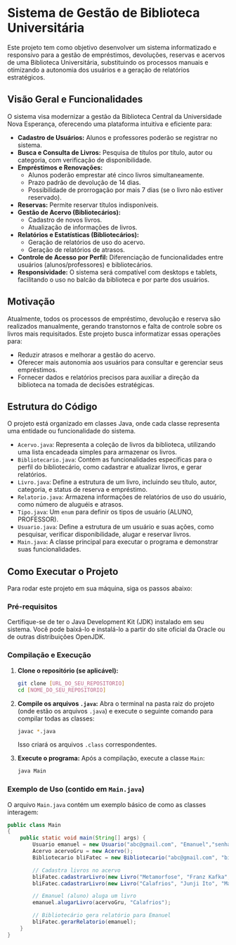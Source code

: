 # Sistema de Gestão de Biblioteca Universitária

Este projeto tem como objetivo desenvolver um sistema informatizado e responsivo para a gestão de empréstimos, devoluções, reservas e acervos de uma Biblioteca Universitária, substituindo os processos manuais e otimizando a autonomia dos usuários e a geração de relatórios estratégicos.

## Visão Geral e Funcionalidades

O sistema visa modernizar a gestão da Biblioteca Central da Universidade Nova Esperança, oferecendo uma plataforma intuitiva e eficiente para:

* **Cadastro de Usuários:** Alunos e professores poderão se registrar no sistema.
* **Busca e Consulta de Livros:** Pesquisa de títulos por título, autor ou categoria, com verificação de disponibilidade.
* **Empréstimos e Renovações:**
    * Alunos poderão emprestar até cinco livros simultaneamente.
    * Prazo padrão de devolução de 14 dias.
    * Possibilidade de prorrogação por mais 7 dias (se o livro não estiver reservado).
* **Reservas:** Permite reservar títulos indisponíveis.
* **Gestão de Acervo (Bibliotecários):**
    * Cadastro de novos livros.
    * Atualização de informações de livros.
* **Relatórios e Estatísticas (Bibliotecários):**
    * Geração de relatórios de uso do acervo.
    * Geração de relatórios de atrasos.
* **Controle de Acesso por Perfil:** Diferenciação de funcionalidades entre usuários (alunos/professores) e bibliotecários.
* **Responsividade:** O sistema será compatível com desktops e tablets, facilitando o uso no balcão da biblioteca e por parte dos usuários.

## Motivação

Atualmente, todos os processos de empréstimo, devolução e reserva são realizados manualmente, gerando transtornos e falta de controle sobre os livros mais requisitados. Este projeto busca informatizar essas operações para:

* Reduzir atrasos e melhorar a gestão do acervo.
* Oferecer mais autonomia aos usuários para consultar e gerenciar seus empréstimos.
* Fornecer dados e relatórios precisos para auxiliar a direção da biblioteca na tomada de decisões estratégicas.

## Estrutura do Código

O projeto está organizado em classes Java, onde cada classe representa uma entidade ou funcionalidade do sistema.

* `Acervo.java`: Representa a coleção de livros da biblioteca, utilizando uma lista encadeada simples para armazenar os livros.
* `Bibliotecario.java`: Contém as funcionalidades específicas para o perfil do bibliotecário, como cadastrar e atualizar livros, e gerar relatórios.
* `Livro.java`: Define a estrutura de um livro, incluindo seu título, autor, categoria, e status de reserva e empréstimo.
* `Relatorio.java`: Armazena informações de relatórios de uso do usuário, como número de aluguéis e atrasos.
* `Tipo.java`: Um `enum` para definir os tipos de usuário (ALUNO, PROFESSOR).
* `Usuario.java`: Define a estrutura de um usuário e suas ações, como pesquisar, verificar disponibilidade, alugar e reservar livros.
* `Main.java`: A classe principal para executar o programa e demonstrar suas funcionalidades.

## Como Executar o Projeto

Para rodar este projeto em sua máquina, siga os passos abaixo:

### Pré-requisitos

Certifique-se de ter o Java Development Kit (JDK) instalado em seu sistema. Você pode baixá-lo e instalá-lo a partir do site oficial da Oracle ou de outras distribuições OpenJDK.

### Compilação e Execução

1.  **Clone o repositório (se aplicável):**
    ```bash
    git clone [URL_DO_SEU_REPOSITORIO]
    cd [NOME_DO_SEU_REPOSITORIO]
    ```

2.  **Compile os arquivos `.java`:**
    Abra o terminal na pasta raiz do projeto (onde estão os arquivos `.java`) e execute o seguinte comando para compilar todas as classes:
    ```bash
    javac *.java
    ```
    Isso criará os arquivos `.class` correspondentes.

3.  **Execute o programa:**
    Após a compilação, execute a classe `Main`:
    ```bash
    java Main
    ```

### Exemplo de Uso (contido em `Main.java`)

O arquivo `Main.java` contém um exemplo básico de como as classes interagem:

```java
public class Main
{
	public static void main(String[] args) {
		Usuario emanuel = new Usuario("abc@gmail.com", "Emanuel","senha", Tipo.ALUNO);
		Acervo acervoGru = new Acervo();
		Bibliotecario bliFatec = new Bibliotecario("abc@gmail.com", "bibi", "1234");

		// Cadastra livros no acervo
		bliFatec.cadastrarLivro(new Livro("Metamorfose", "Franz Kafka", "Conto"), acervoGru);
		bliFatec.cadastrarLivro(new Livro("Calafrios", "Junji Ito", "Manga"), acervoGru);

		// Emanuel (aluno) aluga um livro
		emanuel.alugarLivro(acervoGru, "Calafrios");

		// Bibliotecário gera relatório para Emanuel
		bliFatec.gerarRelatorio(emanuel);
	}
}
